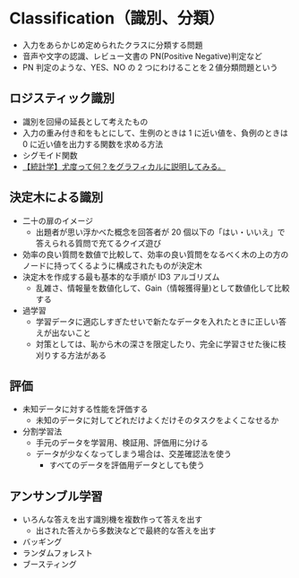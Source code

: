 # Classification（識別、分類）

- 入力をあらかじめ定められたクラスに分類する問題
- 音声や文字の認識、レビュー文書の PN(Positive Negative)判定など
- PN 判定のような、YES、NO の 2 つにわけることを２値分類問題という

## ロジスティック識別

- 識別を回帰の延長として考えたもの
- 入力の重み付き和をもとにして、生例のときは 1 に近い値を、負例のときは 0 に近い値を出力する関数を求める方法
- シグモイド関数
- [【統計学】尤度って何？をグラフィカルに説明してみる。](https://qiita.com/kenmatsu4/items/b28d1b3b3d291d0cc698)

## 決定木による識別

- 二十の扉のイメージ
  - 出題者が思い浮かべた概念を回答者が 20 個以下の「はい・いいえ」で答えられる質問で充てるクイズ遊び
- 効率の良い質問を数値で比較して、効率の良い質問をなるべく木の上の方のノードに持ってくるように構成されたものが決定木
- 決定木を作成する最も基本的な手順が ID3 アルゴリズム
  - 乱雑さ、情報量を数値化して、Gain（情報獲得量)として数値化して比較する
- 過学習
  - 学習データに適応しすぎたせいで新たなデータを入れたときに正しい答えが出ないこと
  - 対策としては、恥から木の深さを限定したり、完全に学習させた後に枝刈りする方法がある

## 評価

- 未知データに対する性能を評価する
  - 未知のデータに対してどれだけよくだけそのタスクをよくこなせるか
- 分割学習法
  - 手元のデータを学習用、検証用、評価用に分ける
  - データが少なくなってしまう場合は、交差確認法を使う
    - すべてのデータを評価用データとしても使う

## アンサンブル学習

- いろんな答えを出す識別機を複数作って答えを出す
  - 出された答えから多数決などで最終的な答えを出す
- バッギング
- ランダムフォレスト
- ブースティング
